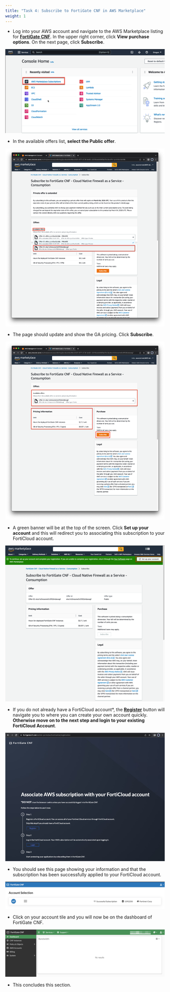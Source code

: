 ```yaml
---
title: "Task 4: Subscribe to FortiGate CNF in AWS Marketplace"
weight: 1
---
```


* Log into your AWS account and navigate to the AWS Marketplace listing for [**FortiGate CNF**](https://aws.amazon.com/marketplace/pp/prodview-vtjjha5neo52i). In the upper right corner, click **View purchase options**. On the next page, click **Subscribe**.

![](image-t4-1.png)

* In the available offers list, **select the Public offer**.

![](image-t4-2.png)

* The page should update and show the GA pricing.  Click **Subscribe**.

![](image-t4-3.png)

* A green banner will be at the top of the screen. Click **Set up your account** and this will redirect you to associating this subscription to your FortiCloud account.

![](image-t4-4.png)

* If you do not already have a FortiCloud account*, the [**Register**](https://support.fortinet.com/cred/#/sign-up) button will navigate you to where you can create your own account quickly. **Otherwise move on to the next step and login to your existing FortiCloud Account**.

![](image-t4-5.png)

* You should see this page showing your information and that the subscription has been successfully applied to your FortiCloud account.

![](image-t4-6.png)

* Click on your account tile and you will now be on the dashboard of FortiGate CNF.

![](image-t4-7.png)

* This concludes this section.
